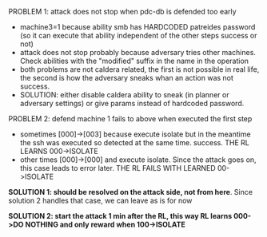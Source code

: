 PROBLEM 1: attack does not stop when pdc-db is defended too early
- machine3=1 because ability smb has HARDCODED patreides password (so it can execute that ability independent of the other steps success or not)
- attack does not stop probably because adversary tries other machines. Check abilities with the "modified" suffix in the name in the operation
- both problems are not caldera related, the first is not possible in real life, the second is how the adversary sneaks whan an action was not success.
- SOLUTION: either disable caldera ability to sneak (in planner or adversary settings) or give params instead of hardcoded password.

PROBLEM 2: defend machine 1 fails to above when executed the first step
- sometimes [000]->[003] because execute isolate but in the meantime the ssh was executed so detected at the same time. success. THE RL LEARNS 000->ISOLATE
- other times [000]->[000] and execute isolate. Since the attack goes on, this case leads to error later. THE RL FAILS WITH LEARNED 00->ISOLATE

**SOLUTION 1: should be resolved on the attack side, not from here**. Since solution 2 handles that case, we can leave as is for now

**SOLUTION 2: start the attack 1 min after the RL, this way RL learns 000->DO NOTHING and only reward when 100->ISOLATE**



